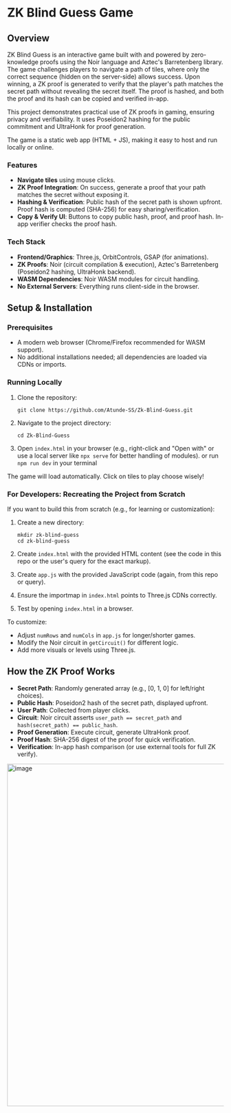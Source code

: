 # ZK Blind Guess Game

## Overview

ZK Blind Guess is an interactive game built with and powered by zero-knowledge proofs using the Noir language and Aztec's Barretenberg library. The game challenges players to navigate a path of tiles, where only the correct sequence (hidden on the server-side) allows success. Upon winning, a ZK proof is generated to verify that the player's path matches the secret path without revealing the secret itself. The proof is hashed, and both the proof and its hash can be copied and verified in-app.

This project demonstrates practical use of ZK proofs in gaming, ensuring privacy and verifiability. It uses Poseidon2 hashing for the public commitment and UltraHonk for proof generation.

The game is a static web app (HTML + JS), making it easy to host and run locally or online.

### Features
- **Navigate tiles** using mouse clicks.
- **ZK Proof Integration**: On success, generate a proof that your path matches the secret without exposing it.
- **Hashing & Verification**: Public hash of the secret path is shown upfront. Proof hash is computed (SHA-256) for easy sharing/verification.
- **Copy & Verify UI**: Buttons to copy public hash, proof, and proof hash. In-app verifier checks the proof hash.

### Tech Stack
- **Frontend/Graphics**: Three.js, OrbitControls, GSAP (for animations).
- **ZK Proofs**: Noir (circuit compilation & execution), Aztec's Barretenberg (Poseidon2 hashing, UltraHonk backend).
- **WASM Dependencies**: Noir WASM modules for circuit handling.
- **No External Servers**: Everything runs client-side in the browser.

## Setup & Installation

### Prerequisites
- A modern web browser (Chrome/Firefox recommended for WASM support).
- No additional installations needed; all dependencies are loaded via CDNs or imports.

### Running Locally
1. Clone the repository:
   ```
   git clone https://github.com/Atunde-SS/Zk-Blind-Guess.git
   ```
2. Navigate to the project directory:
   ```
   cd Zk-Blind-Guess
   ```
3. Open `index.html` in your browser (e.g., right-click and "Open with" or use a local server like `npx serve` for better handling of modules). or run `npm run dev` in your terminal

The game will load automatically. Click on tiles to play choose wisely!

### For Developers: Recreating the Project from Scratch
If you want to build this from scratch (e.g., for learning or customization):

1. Create a new directory:
   ```
   mkdir zk-blind-guess
   cd zk-blind-guess
   ```

2. Create `index.html` with the provided HTML content (see the code in this repo or the user's query for the exact markup).

3. Create `app.js` with the provided JavaScript code (again, from this repo or query).

4. Ensure the importmap in `index.html` points to Three.js CDNs correctly.

5. Test by opening `index.html` in a browser.

To customize:
- Adjust `numRows` and `numCols` in `app.js` for longer/shorter games.
- Modify the Noir circuit in `getCircuit()` for different logic.
- Add more visuals or levels using Three.js.

## How the ZK Proof Works
- **Secret Path**: Randomly generated array (e.g., [0, 1, 0] for left/right choices).
- **Public Hash**: Poseidon2 hash of the secret path, displayed upfront.
- **User Path**: Collected from player clicks.
- **Circuit**: Noir circuit asserts `user_path == secret_path` and `hash(secret_path) == public_hash`.
- **Proof Generation**: Execute circuit, generate UltraHonk proof.
- **Proof Hash**: SHA-256 digest of the proof for quick verification.
- **Verification**: In-app hash comparison (or use external tools for full ZK verify).

<img width="1867" height="795" alt="image" src="https://github.com/user-attachments/assets/cb8a0d18-be95-45ff-8496-fda914ffacf9" />

